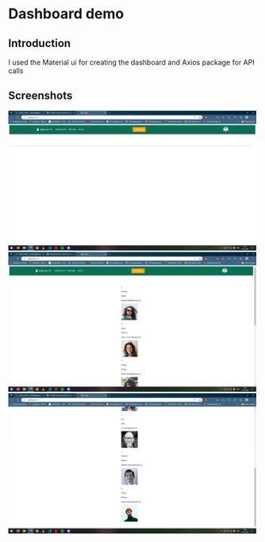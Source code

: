 # Dashboard demo

## Introduction
  I used the Material ui for creating the dashboard and Axios package for API calls 

## Screenshots
<img src="/screenshots/Screenshot_1.png.png" width = 500>
<img src="/screenshots/Screenshot_2.png.png" width = 500>
<img src="/screenshots/Screenshot_3.png.png" width = 500>

